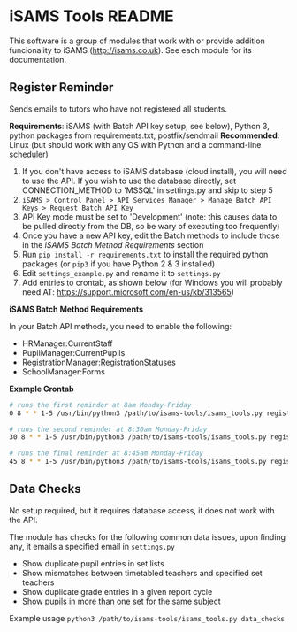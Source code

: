 iSAMS Tools README
==================

This software is a group of modules that work with or provide addition funcionality to iSAMS (http://isams.co.uk). See each module for its documentation.

Register Reminder
-----------------

Sends emails to tutors who have not registered all students.

**Requirements**: iSAMS (with Batch API key setup, see below), Python 3, python packages from requirements.txt, postfix/sendmail
**Recommended**: Linux (but should work with any OS with Python and a command-line scheduler)

1. If you don't have access to iSAMS database (cloud install), you will need to use the API. If you wish to use the database directly, set CONNECTION_METHOD to 'MSSQL' in settings.py and skip to step 5
1. `iSAMS > Control Panel > API Services Manager > Manage Batch API Keys > Request Batch API Key`
1. API Key mode must be set to 'Development' (note: this causes data to be pulled directly from the DB, so be wary of executing too frequently)
1. Once you have a new API key, edit the Batch methods to include those in the *iSAMS Batch Method Requirements* section
1. Run `pip install -r requirements.txt` to install the required python packages (or `pip3` if you have Python 2 & 3 installed)
1. Edit `settings_example.py` and rename it to `settings.py`
1. Add entries to crontab, as shown below (for Windows you will probably need AT: https://support.microsoft.com/en-us/kb/313565)

**iSAMS Batch Method Requirements**

In your Batch API methods, you need to enable the following:

* HRManager:CurrentStaff
* PupilManager:CurrentPupils
* RegistrationManager:RegistrationStatuses
* SchoolManager:Forms

**Example Crontab**

```bash
# runs the first reminder at 8am Monday-Friday
0 8 * * 1-5 /usr/bin/python3 /path/to/isams-tools/isams_tools.py register_reminder --args 1 >/dev/null 2>&1 

# runs the second reminder at 8:30am Monday-Friday
30 8 * * 1-5 /usr/bin/python3 /path/to/isams-tools/isams_tools.py register_reminder --args 2 >/dev/null 2>&1 

# runs the final reminder at 8:45am Monday-Friday
45 8 * * 1-5 /usr/bin/python3 /path/to/isams-tools/isams_tools.py register_reminder --args 3 >/dev/null 2>&1
```

Data Checks
-----------
No setup required, but it requires database access, it does not work with the API.

The module has checks for the following common data issues, upon finding any, it emails a specified email in `settings.py`
* Show duplicate pupil entries in set lists 
* Show mismatches between timetabled teachers and specified set teachers
* Show duplicate grade entries in a given report cycle
* Show pupils in more than one set for the same subject

Example usage
`python3 /path/to/isams-tools/isams_tools.py data_checks`

